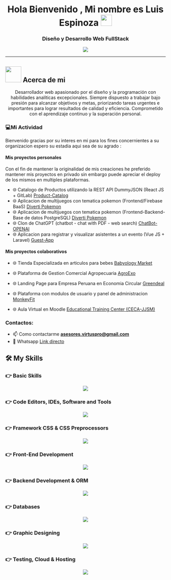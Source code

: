 <h1 align="center">Hola Bienvenido , Mi nombre es Luis Espinoza <img src="https://media.giphy.com/media/hvRJCLFzcasrR4ia7z/giphy.gif" width="35"></h1>
<h3 align="center">Diseño y Desarrollo Web FullStack</h3>
<p align="center">
  <a href="https://github.com/DenverCoder1/readme-typing-svg"><img src="https://readme-typing-svg.herokuapp.com?lines=Tecnico+en+Computacion+e+Informatica;Desarrollador+Web+Full+Stack;Diseñador%20Web;Enfocado%20en%20Logica%20y%20Diseño;Estoy%20Siempre%20Aprendiendo%20Cosas%20Nuevas&center=true&width=500&height=50"></a>
</p>
<hr/>

## <picture><img src = "https://github.com/7oSkaaa/7oSkaaa/blob/main/Images/about_me.gif?raw=true" width = 50px></picture> Acerca de mi
<p align="center">Desarrollador web apasionado por el diseño y la 
programación con habilidades analíticas excepcionales.
Siempre dispuesto a trabajar bajo presión para alcanzar 
objetivos y metas, priorizando tareas urgentes e importantes 
para lograr resultados de calidad y eficiencia. Comprometido 
con el aprendizaje continuo y la superación personal.</p>

<h3>💻Mi Actividad</h3>

<p>Bienvenido gracias por su interes en mi para los fines concernientes a su organizacion espero su estadia aqui sea de su agrado :</p>

<h4>Mis proyectos personales</h4>

Con el fin de mantener la originalidad de mis creaciones he preferido mantener mis proyectos en privado sin embargo puede apreciar el deploy de los mismos en multiples plataformas.

- 🌐 Catalogo de Productos utilizando la REST API DummyJSON (React JS + GitLab) [Product-Catalog](https://first-project-fe12e3.gitlab.io/)
- 🌐 Aplicacion de multijuegos con tematica pokemon (Frontend/Firebase BaaS) [Diverti Pokemon](https://fir-pokemon-386c1.firebaseapp.com/)
- 🌐 Aplicacion de multijuegos con tematica pokemon (Frontend-Backend-Base de datos PostgreSQL) [Diverti Pokemon](https://render-app-pokemon.onrender.com/)
- 🌐 Clon de ChatGPT (chatbot - chat with PDF - web search) [ChatBot-OPENAI](https://chat-bot-openai-hiz1.onrender.com/savitar/)
- 🌐 Aplicacion para registrar y visualizar asistentes a un evento (Vue JS + Laravel) [Guest-App](https://user-interface-vue.onrender.com/)

<h4>Mis proyectos colaborativos</h4>

- 🌐 Tienda Especializada en articulos para bebes [Babyology Market](https://www.babyology.com.pe/)

- 🌐 Plataforma de Gestion Comercial Agropecuaria [AgroExo](https://agroexo.com/)

- 🌐 Landing Page para Empresa Peruana en Economia Circular [Greendeal](https://greendeal.pe/)

- 🌐 Plataforma con modulos de usuario y panel de administracion [MonkeyFit](https://www.monkeyfitpass.com/)

- 🌐 Aula Virtual en Moodle [Educational Training Center (CECA-JJSM)](https://campusvirtual.cecajjsm.com/)

<h3>Contactos:</h3>

- 📫 Como contactarme **asesores.virtuspro@gmail.com**
- 📲 Whatsapp [Link directo](https://wa.link/mj3aqe)

## 🛠️ My Skills

### 👉 Basic Skills

<p align="center">
  <a href="https://skillicons.dev">
    <img src="https://skillicons.dev/icons?i=html,css,js,py,java,c,php,wordpress" />
  </a>
</p>

### 👉 Code Editors, IDEs, Software and Tools

<p align="center">
  <a href="https://skillicons.dev">
    <img src="https://skillicons.dev/icons?i=vscode,androidstudio,git,postman" />
  </a>
</p>

### 👉 Framework CSS & CSS Preprocessors

<p align="center">
  <a href="https://skillicons.dev">
    <img src="https://skillicons.dev/icons?i=bootstrap,tailwind,sass" />
  </a>
</p>

### 👉 Front-End Development

<p align="center">
  <a href="https://skillicons.dev">
    <img src="https://skillicons.dev/icons?i=react,redux,ts,angular" />
  </a>
</p>

### 👉 Backend Development & ORM

<p align="center">
  <a href="https://skillicons.dev">
    <img src="https://skillicons.dev/icons?i=nodejs,express,nestjs,laravel,sequelize" />
  </a>
</p>

### 👉 Databases

<p align="center">
  <a href="https://skillicons.dev">
    <img src="https://skillicons.dev/icons?i=mysql,postgres,mongodb" />
  </a>
</p>

### 👉 Graphic Designing

<p align="center">
  <a href="https://skillicons.dev">
    <img src="https://skillicons.dev/icons?i=figma,xd,ps,ai" />
  </a>
</p>

### 👉 Testing, Cloud & Hosting

<p align="center">
  <a href="https://skillicons.dev">
    <img src="https://skillicons.dev/icons?i=jest,azure,aws,netlify,heroku,firebase,gitlab" />
  </a>
</p>
